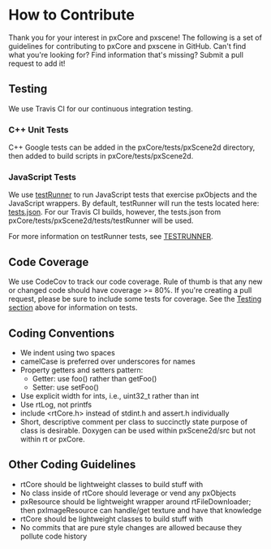 # How to Contribute
Thank you for your interest in pxCore and pxscene! The following is a set of guidelines for contributing to pxCore and pxscene in GitHub. Can't find what you're looking for?  Find information that's missing?  Submit a pull request to add it!

## Testing
We use Travis CI for our continuous integration testing. 

### C++ Unit Tests
C++ Google tests can be added in the pxCore/tests/pxScene2d directory, then added to build scripts in pxCore/tests/pxScene2d.

### JavaScript Tests
We use [testRunner](https://px-apps.sys.comcast.net/pxscene-samples/examples/px-reference/test-run/testRunner.js) to run JavaScript tests that exercise pxObjects and the JavaScript wrappers. By default, testRunner will run the tests located here: [tests.json](https://px-apps.sys.comcast.net/pxscene-samples/examples/px-reference/test-run/tests.json).  For our Travis CI builds, however, the tests.json from pxCore/tests/pxScene2d/tests/testRunner will be used.

For more information on testRunner tests, see [TESTRUNNER](TESTRUNNER.md).


## Code Coverage
We use CodeCov to track our code coverage. Rule of thumb is that any new or changed code should have coverage >= 80%.  If you're creating a pull request, please be sure to include some tests for coverage.  See the [Testing section](#testing) above for information on tests. 

## Coding Conventions
* We indent using two spaces
* camelCase is preferred over underscores for names 
* Property getters and setters pattern:
  * Getter: use foo() rather than getFoo()
  * Setter: use setFoo()
* Use explicit width for ints, i.e., uint32_t rather than int
* Use rtLog, not printfs
* include <rtCore.h> instead of stdint.h and assert.h individually
* Short, descriptive comment per class to succinctly state purpose of class is desirable. Doxygen can be used within pxScene2d/src but not within rt or pxCore.

## Other Coding Guidelines
* rtCore should be lightweight classes to build stuff with
* No class inside of rtCore should leverage or vend any pxObjects
* pxResource should be lightweight wrapper around rtFileDownloader; then pxImageResource can handle/get texture and have that knowledge
* rtCore should be lightweight classes to build stuff with
* No commits that are pure style changes are allowed because they pollute code history